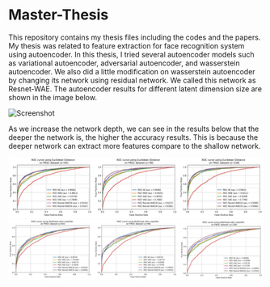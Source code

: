 # Master-Thesis
This repository contains my thesis files including the codes and the papers. My thesis was related to feature extraction for face recognition system using autoencoder. In this thesis, I tried several autoencoder models such as variational autoencoder, adversarial autoencoder, and wasserstein autoencoder. We also did a little modification on wasserstein autoencoder by changing its network using residual network. We called this network as Resnet-WAE.
The autoencoder results for different latent dimension size are shown in the image below.

![Screenshot](recons_image.png)

As we increase the network depth, we can see in the results below that the deeper the network is, the higher the accuracy results. This is because the deeper network can extract more features compare to the shallow network.

![Screenshot](ROC_Euclidean.png)
![Screenshot](ROC_FRGC.png)

